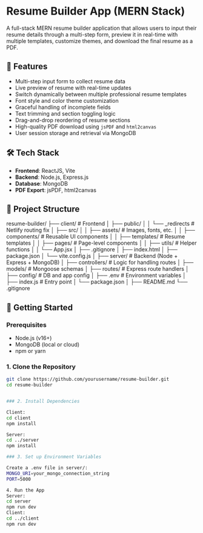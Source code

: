 # Resume Builder App (MERN Stack)

A full-stack MERN resume builder application that allows users to input their resume details through a multi-step form, preview it in real-time with multiple templates, customize themes, and download the final resume as a PDF.

## 🚀 Features

- Multi-step input form to collect resume data
- Live preview of resume with real-time updates
- Switch dynamically between multiple professional resume templates
- Font style and color theme customization
- Graceful handling of incomplete fields
- Text trimming and section toggling logic
- Drag-and-drop reordering of resume sections
- High-quality PDF download using `jsPDF` and `html2canvas`
- User session storage and retrieval via MongoDB

## 🛠️ Tech Stack

- **Frontend**: ReactJS, Vite
- **Backend**: Node.js, Express.js
- **Database**: MongoDB
- **PDF Export**: jsPDF, html2canvas

## 📁 Project Structure

resume-builder/
├── client/                         # Frontend 
│   ├── public/
│   │   └── _redirects              # Netlify routing fix
│   ├── src/
│   │   ├── assets/                 # Images, fonts, etc.
│   │   ├── components/             # Reusable UI components
│   │   ├── templates/              # Resume templates
│   │   ├── pages/                  # Page-level components
│   │   ├── utils/                  # Helper functions
│   │   └── App.jsx
│   ├── .gitignore
│   ├── index.html
│   ├── package.json
│   └── vite.config.js
│
├── server/                         # Backend (Node + Express + MongoDB)
│   ├── controllers/                # Logic for handling routes
│   ├── models/                     # Mongoose schemas
│   ├── routes/                     # Express route handlers
│   ├── config/                     # DB and app config
│   ├── .env                        # Environment variables
│   ├── index.js                    # Entry point
│   └── package.json
│
├── README.md
└── .gitignore




## 🔧 Getting Started

### Prerequisites

- Node.js (v16+)
- MongoDB (local or cloud)
- npm or yarn

### 1. Clone the Repository

```bash
git clone https://github.com/yourusername/resume-builder.git
cd resume-builder


### 2. Install Dependencies

Client:
cd client
npm install

Server:
cd ../server
npm install

### 3. Set up Environment Variables

Create a .env file in server/:
MONGO_URI=your_mongo_connection_string
PORT=5000

4. Run the App
Server:
cd server
npm run dev
Client:
cd ../client
npm run dev
